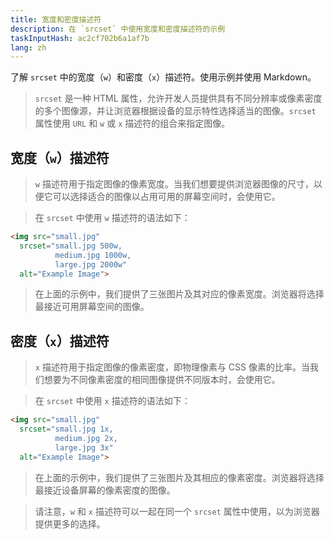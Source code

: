 ```yaml
---
title: 宽度和密度描述符
description: 在 `srcset` 中使用宽度和密度描述符的示例
taskInputHash: ac2cf702b6a1af7b
lang: zh
---
```

了解 `srcset` 中的宽度（`w`）和密度（`x`）描述符。使用示例并使用 Markdown。

>`srcset` 是一种 HTML 属性，允许开发人员提供具有不同分辨率或像素密度的多个图像源，并让浏览器根据设备的显示特性选择适当的图像。`srcset` 属性使用 `URL` 和 `w` 或 `x` 描述符的组合来指定图像。

## 宽度（`w`）描述符

>`w` 描述符用于指定图像的像素宽度。当我们想要提供浏览器图像的尺寸，以便它可以选择适合的图像以占用可用的屏幕空间时，会使用它。

>在 `srcset` 中使用 `w` 描述符的语法如下：

```html
<img src="small.jpg"
  srcset="small.jpg 500w,
          medium.jpg 1000w,
          large.jpg 2000w"
  alt="Example Image">
```

>在上面的示例中，我们提供了三张图片及其对应的像素宽度。浏览器将选择最接近可用屏幕空间的图像。

## 密度（`x`）描述符

>`x` 描述符用于指定图像的像素密度，即物理像素与 CSS 像素的比率。当我们想要为不同像素密度的相同图像提供不同版本时，会使用它。

>在 `srcset` 中使用 `x` 描述符的语法如下：

```html
<img src="small.jpg"
  srcset="small.jpg 1x,
          medium.jpg 2x,
          large.jpg 3x"
  alt="Example Image">
```

>在上面的示例中，我们提供了三张图片及其相应的像素密度。浏览器将选择最接近设备屏幕的像素密度的图像。

>请注意，`w` 和 `x` 描述符可以一起在同一个 `srcset` 属性中使用，以为浏览器提供更多的选择。
